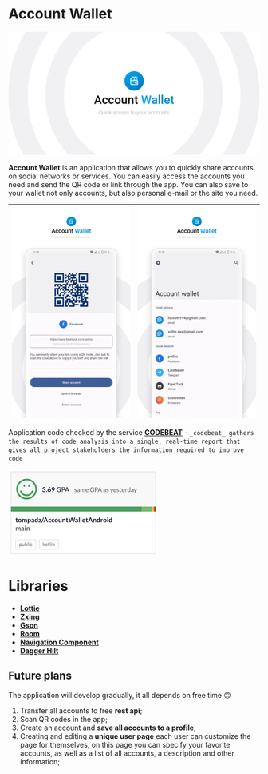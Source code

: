 # Account Wallet

![header](https://github.com/tompadz/AccountWalletAndroid/blob/main/information/header.png?raw=true)

**Account Wallet** is an application that allows you to quickly share accounts on social networks or services.
You can easily access the accounts you need and send the QR code or link through the app. You can also save to your wallet not only accounts, but also personal e-mail or the site you need.

|![screenshot](https://github.com/tompadz/AccountWalletAndroid/blob/main/information/screen1.png?raw=true)|![screenshot](https://github.com/tompadz/AccountWalletAndroid/blob/main/information/screen4.png?raw=true)|
|--|--|


Application code checked by the service **[CODEBEAT](https://codebeat.co)**  - `_codebeat_ gathers the results of code analysis into a single, real-time report that gives all project stakeholders the information required to improve code`

![codebeat](https://github.com/tompadz/AccountWalletAndroid/blob/main/information/codebeat.png?raw=true)
# Libraries

 - [**Lottie**](https://github.com/airbnb/lottie-android)
 - [**Zxing**](https://github.com/zxing/zxing)
 - [**Gson**](https://github.com/google/gson)
 - [**Room**](https://developer.android.com/jetpack/androidx/releases/room)
 - [**Navigation Component**](https://developer.android.com/guide/navigation/navigation-getting-started)
 - [**Dagger Hilt**](https://developer.android.com/training/dependency-injection/hilt-android)

 
## Future plans


The application will develop gradually, it all depends on free time 🙃

 1. Transfer all accounts to free **rest api**;
 2. Scan QR codes in the app;
 3. Create an account and **save all accounts to a profile**;
 4. Creating and editing a **unique user page** each user can customize the page for themselves, on this page you can specify your favorite accounts, as well as a list of all accounts, a description and other information;

